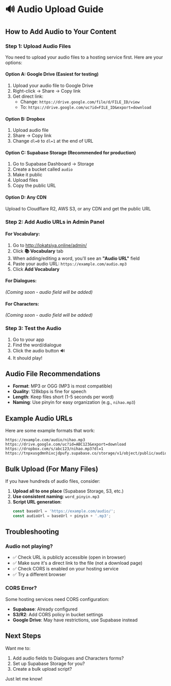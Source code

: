 # 🔊 Audio Upload Guide

## How to Add Audio to Your Content

### Step 1: Upload Audio Files

You need to upload your audio files to a hosting service first. Here are your options:

#### **Option A: Google Drive** (Easiest for testing)
1. Upload your audio file to Google Drive
2. Right-click → Share → Copy link
3. Get direct link:
   - Change: `https://drive.google.com/file/d/FILE_ID/view`
   - To: `https://drive.google.com/uc?id=FILE_ID&export=download`

#### **Option B: Dropbox**
1. Upload audio file
2. Share → Copy link
3. Change `dl=0` to `dl=1` at the end of URL

#### **Option C: Supabase Storage** (Recommended for production)
1. Go to Supabase Dashboard → Storage
2. Create a bucket called `audio`
3. Make it public
4. Upload files
5. Copy the public URL

#### **Option D: Any CDN**
Upload to Cloudflare R2, AWS S3, or any CDN and get the public URL

### Step 2: Add Audio URLs in Admin Panel

#### **For Vocabulary:**
1. Go to http://lokatsiya.online/admin/
2. Click **📚 Vocabulary** tab
3. When adding/editing a word, you'll see an **"Audio URL"** field
4. Paste your audio URL: `https://example.com/audio.mp3`
5. Click **Add Vocabulary**

#### **For Dialogues:**
*(Coming soon - audio field will be added)*

#### **For Characters:**
*(Coming soon - audio field will be added)*

### Step 3: Test the Audio

1. Go to your app
2. Find the word/dialogue
3. Click the audio button 🔊
4. It should play!

## Audio File Recommendations

- **Format**: MP3 or OGG (MP3 is most compatible)
- **Quality**: 128kbps is fine for speech
- **Length**: Keep files short (1-5 seconds per word)
- **Naming**: Use pinyin for easy organization (e.g., `nihao.mp3`)

## Example Audio URLs

Here are some example formats that work:

```
https://example.com/audio/nihao.mp3
https://drive.google.com/uc?id=ABC123&export=download
https://dropbox.com/s/abc123/nihao.mp3?dl=1
https://tnpxusgdmnhixcjdpufy.supabase.co/storage/v1/object/public/audio/nihao.mp3
```

## Bulk Upload (For Many Files)

If you have hundreds of audio files, consider:

1. **Upload all to one place** (Supabase Storage, S3, etc.)
2. **Use consistent naming**: `word_pinyin.mp3`
3. **Script URL generation**: 
   ```javascript
   const baseUrl = 'https://example.com/audio/';
   const audioUrl = baseUrl + pinyin + '.mp3';
   ```

## Troubleshooting

### Audio not playing?
- ✅ Check URL is publicly accessible (open in browser)
- ✅ Make sure it's a direct link to the file (not a download page)
- ✅ Check CORS is enabled on your hosting service
- ✅ Try a different browser

### CORS Error?
Some hosting services need CORS configuration:
- **Supabase**: Already configured
- **S3/R2**: Add CORS policy in bucket settings
- **Google Drive**: May have restrictions, use Supabase instead

## Next Steps

Want me to:
1. Add audio fields to Dialogues and Characters forms?
2. Set up Supabase Storage for you?
3. Create a bulk upload script?

Just let me know!
